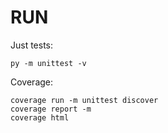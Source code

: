 # RUN

Just tests:

```
py -m unittest -v
```

Coverage:
```
coverage run -m unittest discover
coverage report -m
coverage html
```
